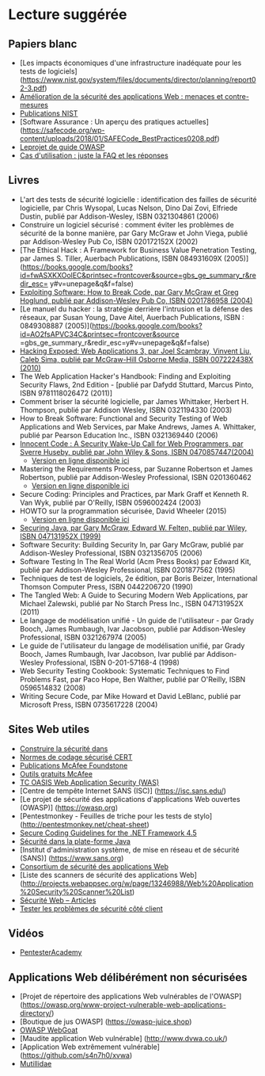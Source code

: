 # Lecture suggérée

## Papiers blanc

- [Les impacts économiques d'une infrastructure inadéquate pour les tests de logiciels] (https://www.nist.gov/system/files/documents/director/planning/report02-3.pdf)
- [Amélioration de la sécurité des applications Web : menaces et contre-mesures](https://www.microsoft.com/en-ca/download/details.aspx?id=1330)
- [Publications NIST](https://csrc.nist.gov/publications/sp)
- [Software Assurance : Un aperçu des pratiques actuelles] (https://safecode.org/wp-content/uploads/2018/01/SAFECode_BestPractices0208.pdf)
- [Le ​​projet de guide OWASP](https://wiki.owasp.org/index.php/OWASP_Guide_Project)
- [Cas d'utilisation : juste la FAQ et les réponses](https://www.ibm.com/developerworks/rational/library/content/RationalEdge/jan03/UseCaseFAQS_TheRationalEdge_Jan2003.pdf)

## Livres

- L'art des tests de sécurité logicielle : identification des failles de sécurité logicielle, par Chris Wysopal, Lucas Nelson, Dino Dai Zovi, Elfriede Dustin, publié par Addison-Wesley, ISBN 0321304861 (2006)
- Construire un logiciel sécurisé : comment éviter les problèmes de sécurité de la bonne manière, par Gary McGraw et John Viega, publié par Addison-Wesley Pub Co, ISBN 020172152X (2002)
- [The Ethical Hack : A Framework for Business Value Penetration Testing, par James S. Tiller, Auerbach Publications, ISBN 084931609X (2005)](https://books.google.com/books?id=fwASXKXOolEC&printsec=frontcover&source=gbs_ge_summary_r&redir_esc= y#v=unepage&q&f=false)
- [Exploiting Software: How to Break Code, par Gary McGraw et Greg Hoglund, publié par Addison-Wesley Pub Co, ISBN 0201786958 (2004)](http://www.exploitingsoftware.com)
- [Le ​​manuel du hacker : la stratégie derrière l'intrusion et la défense des réseaux, par Susan Young, Dave Aitel, Auerbach Publications, ISBN : 0849308887 (2005)](https://books.google.com/books?id=AO2fsAPVC34C&printsec=frontcover&source =gbs_ge_summary_r&redir_esc=y#v=unepage&q&f=false)
- [Hacking Exposed: Web Applications 3, par Joel Scambray, Vinvent Liu, Caleb Sima, publié par McGraw-Hill Osborne Media, ISBN 007222438X (2010)](http://www.webhackingexposed.com/)
- The Web Application Hacker's Handbook: Finding and Exploiting Security Flaws, 2nd Edition - [publié par Dafydd Stuttard, Marcus Pinto, ISBN 9781118026472 (2011)]
- Comment briser la sécurité logicielle, par James Whittaker, Herbert H. Thompson, publié par Addison Wesley, ISBN 0321194330 (2003)
- How to Break Software: Functional and Security Testing of Web Applications and Web Services, par Make Andrews, James A. Whittaker, publié par Pearson Education Inc., ISBN 0321369440 (2006)
- [Innocent Code : A Security Wake-Up Call for Web Programmers, par Sverre Huseby, publié par John Wiley & Sons, ISBN 0470857447(2004)](http://innocentcode.thathost.com)
    - [Version en ligne disponible ici](https://books.google.com/books?id=RjVjgPQsKogC&printsec=frontcover&source=gbs_ge_summary_r&redir_esc=y#v=onepage&q&f=false)
- Mastering the Requirements Process, par Suzanne Robertson et James Robertson, publié par Addison-Wesley Professional, ISBN 0201360462
    - [Version en ligne disponible ici](https://books.google.com/books?id=SN4WegDHVCcC&printsec=frontcover&source=gbs_ge_summary_r&cad=0#v=onepage&q&f=false)
- Secure Coding: Principles and Practices, par Mark Graff et Kenneth R. Van Wyk, publié par O'Reilly, ISBN 0596002424 (2003)
- HOWTO sur la programmation sécurisée, David Wheeler (2015)
    - [Version en ligne disponible ici](https://dwheeler.com/secure-programs/Secure-Programs-HOWTO/index.html)
- [Securing Java, par Gary McGraw, Edward W. Felten, publié par Wiley, ISBN 047131952X (1999)](http://www.securingjava.com)
- Software Security: Building Security In, par Gary McGraw, publié par Addison-Wesley Professional, ISBN 0321356705 (2006)
- Software Testing In The Real World (Acm Press Books) par Edward Kit, publié par Addison-Wesley Professional, ISBN 0201877562 (1995)
- Techniques de test de logiciels, 2e édition, par Boris Beizer, International Thomson Computer Press, ISBN 0442206720 (1990)
- The Tangled Web: A Guide to Securing Modern Web Applications, par Michael Zalewski, publié par No Starch Press Inc., ISBN 047131952X (2011)
- Le langage de modélisation unifié - Un guide de l'utilisateur - par Grady Booch, James Rumbaugh, Ivar Jacobson, publié par Addison-Wesley Professional, ISBN 0321267974 (2005)
- Le guide de l'utilisateur du langage de modélisation unifié, par Grady Booch, James Rumbaugh, Ivar Jacobson, Ivar publié par Addison-Wesley Professional, ISBN 0-201-57168-4 (1998)
- Web Security Testing Cookbook: Systematic Techniques to Find Problems Fast, par Paco Hope, Ben Walther, publié par O'Reilly, ISBN 0596514832 (2008)
- Writing Secure Code, par Mike Howard et David LeBlanc, publié par Microsoft Press, ISBN 0735617228 (2004)

## Sites Web utiles

- [Construire la sécurité dans](https://www.us-cert.gov/bsi)
- [Normes de codage sécurisé CERT](https://wiki.sei.cmu.edu/confluence/display/seccode/SEI+CERT+Coding+Standards)
- [Publications McAfee Foundstone](https://www.mcafee.com/enterprise/en-us/search.html?q=Foundstone)
- [Outils gratuits McAfee](https://www.mcafee.com/enterprise/en-us/downloads/free-tools.html)
- [TC OASIS Web Application Security (WAS)](https://www.oasis-open.org/committees/tc_home.php?wg_abbrev=was)
- [Centre de tempête Internet SANS (ISC)] (https://isc.sans.edu/)
- [Le ​​projet de sécurité des applications d'applications Web ouvertes (OWASP)] (https://owasp.org)
- [Pentestmonkey - Feuilles de triche pour les tests de stylo] (http://pentestmonkey.net/cheat-sheet)
- [Secure Coding Guidelines for the .NET Framework 4.5](https://docs.microsoft.com/en-us/dotnet/standard/security/secure-coding-guidelines)
- [Sécurité dans la plate-forme Java](https://docs.oracle.com/javase/6/docs/technotes/guides/security/overview/jsoverview.html)
- [Institut d'administration système, de mise en réseau et de sécurité (SANS)] (https://www.sans.org)
- [Consortium de sécurité des applications Web](http://www.webappsec.org/projects/)
- [Liste des scanners de sécurité des applications Web] (http://projects.webappsec.org/w/page/13246988/Web%20Application%20Security%20Scanner%20List)
- [Sécurité Web – Articles](https://www.acunetix.com/blog/category/web-security-zone/)
- [Tester les problèmes de sécurité côté client](http://www.domxss.com/domxss/)

## Vidéos

- [PentesterAcademy](https://www.pentesteracademy.com/)

## Applications Web délibérément non sécurisées

- [Projet de répertoire des applications Web vulnérables de l'OWASP] (https://owasp.org/www-project-vulnerable-web-applications-directory/)
- [Boutique de jus OWASP] (https://owasp-juice.shop)
- [OWASP WebGoat](https://owasp.org/www-project-webgoat/)
- [Maudite application Web vulnérable] (http://www.dvwa.co.uk/)
- [Application Web extrêmement vulnérable] (https://github.com/s4n7h0/xvwa)
- [Mutillidae](https://www.irongeek.com/i.php?page=mutillidae/mutillidae-deliberately-vulnerable-php-owasp-top-10)
